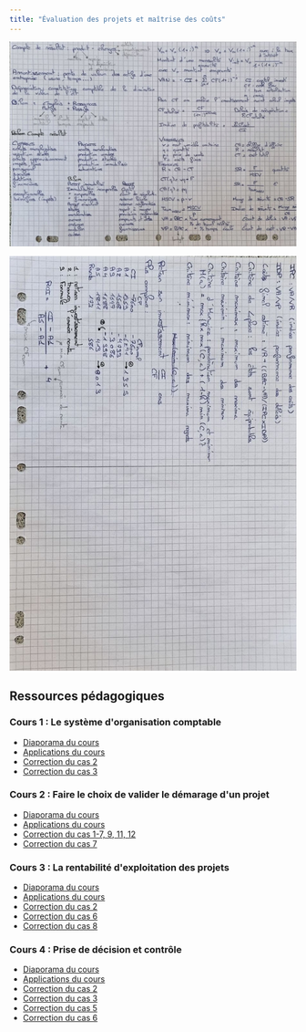 ```yaml
---
title: "Évaluation des projets et maîtrise des coûts"
---
```


![](./img/fiche1.jpg)

![](./img/fiche2.jpg)

## Ressources pédagogiques

### Cours 1 : Le système d'organisation comptable

+ [Diaporama du
  cours](https://moodle.bordeaux-inp.fr/pluginfile.php/17367/course/section/4412/COURS%201%20LE%20SYSTE%CC%80ME%20DORGANISATION%20COMPTABLE.pdf?time=1614244473916)
+ [Applications du
  cours](https://moodle.bordeaux-inp.fr/pluginfile.php/17367/course/section/4412/document%20eleves%20COURS%201.pdf?time=1614003284193)
+ [Correction du cas
  2](https://moodle.bordeaux-inp.fr/mod/resource/view.php?id=53055)
+ [Correction du cas
  3](https://moodle.bordeaux-inp.fr/mod/resource/view.php?id=53059)

### Cours 2 : Faire le choix de valider le démarage d'un projet

+ [Diaporama du
  cours](https://moodle.bordeaux-inp.fr/pluginfile.php/17367/course/section/20024/COURS%202%20FAIRE%20LE%20CHOIX%20DE%20VALIDER%20LE%20DE%CC%81MARRAGE%20DUN%20PROJET.pdf)
+ [Applications du
  cours](https://moodle.bordeaux-inp.fr/pluginfile.php/17367/course/section/20024/document%20eleves%20COURS%202%202021.pdf)
+ [Correction du cas 1-7, 9, 11,
  12](https://moodle.bordeaux-inp.fr/mod/resource/view.php?id=82614)
+ [Correction du cas
  7](https://moodle.bordeaux-inp.fr/mod/resource/view.php?id=83215)

### Cours 3 : La rentabilité d'exploitation des projets

+ [Diaporama du
  cours](https://moodle.bordeaux-inp.fr/pluginfile.php/17367/course/section/20455/cours%203%20LA%20RENTABILITE%CC%81%20DEXPLOITTION%20DES%20PROJETS.pdf)
+ [Applications du
  cours](https://moodle.bordeaux-inp.fr/pluginfile.php/17367/course/section/20455/document%20e%CC%81le%CC%80ve%20COURS%203.pdf)
+ [Correction du cas 2](https://moodle.bordeaux-inp.fr/mod/resource/view.php?id=83611)
+ [Correction du cas 6](https://moodle.bordeaux-inp.fr/mod/resource/view.php?id=83976)
+ [Correction du cas
  8](https://moodle.bordeaux-inp.fr/mod/resource/view.php?id=83977)

### Cours 4 : Prise de décision et contrôle

+ [Diaporama du
  cours](https://moodle.bordeaux-inp.fr/pluginfile.php/17367/course/section/20540/Cours%204%20Le%20pilotage%20e%CC%81conomique%20des%20projets.pdf?time=1617096195978)
+ [Applications du cours](https://moodle.bordeaux-inp.fr/pluginfile.php/17367/course/section/20540/document%20eleves%20COURS%204%20moodle.pdf)
+ [Correction du cas 2](https://moodle.bordeaux-inp.fr/mod/resource/view.php?id=56126)
+ [Correction du cas 3](https://moodle.bordeaux-inp.fr/mod/resource/view.php?id=85902)
+ [Correction du cas 5](https://moodle.bordeaux-inp.fr/mod/resource/view.php?id=56319)
+ [Correction du cas 6](https://moodle.bordeaux-inp.fr/mod/resource/view.php?id=56327)

<!-- ## Formulaire utile  -->

<!-- $V_n = V_0 (1 + i)^n$ donc $V_0 = V_n(1+i)^{-n}$ où $i$ représente le taux -->
<!-- d'intérêt et $n$ le nombre d'année. -->

<!-- $V_0 = V_{init} \times \dfrac{1-(1-i)^{-n}}{i}$ : emprunt banque avec $V_0$ le -->
<!-- montant empreinté et $V_{init}$ le montant d'une mensualité ou annuité.  -->

<!-- Donc $V_{init} = V_0 \dfrac{i}{1-(1+i)^{-n}}$ : le montant d'une mensualité ou -->
<!-- annuité -->

<!-- TIR (Taux interne de rentabilité) -> VAN = 0  -->

<!-- VAN (Valeur actuelle nette) = $- CI + \sum \limits_{j=1}^n CF(1+i)^{-j}$ où CI -->
<!-- est le capital investi et CF le cashflow  -->

<!-- Pour le calcul du CF on enlève l'amortissement avant le calcul des impôts et on -->
<!-- le rajoute après !  -->

<!-- $CF_{actualise} = \dfrac{CF}{(1+i)^{annee}}$  -->

<!-- Délais de récupération = somme CF actualisé -->

<!-- Indice de profitabilité = $\dfrac{\sum CF_{actualise}}{CI}$ -->

<!-- Soit les variables suivantes :  -->
<!-- + $v$ = cout variable unitaire  -->
<!-- + $q$ = quantité  -->
<!-- + $p$ = prix de vente  -->
<!-- + $F$ = coûts fixes -->
<!-- + $CA$ = chiffre d'affaire -->
<!-- + $R$ = résultat -->
<!-- + $CI$ = coût total -->

<!-- $R = CA - CT$  -->

<!-- $CT(q) = vq + F$ -->

<!-- $CA(q) = pq$ -->

<!-- $SR = \dfrac{F}{MSCV_{unit}}$ en quantité  -->

<!-- $SR = \dfrac{F}{Taux_{MSCV}}$ en euros  -->

<!-- $MSCV = p - v$ -->

<!-- $Taux_{MSCV} = \dfrac{MSCV}{p}$  -->

<!-- Marge de sécurité = $CA-SR$  -->

<!-- Indice de sécurité = $\dfrac{\text{Marge de sécurité}}{CA}$ -->

<!-- Valeur acquise : $VA = BAC \times \text{Taux d'avancement}$ % de travail réalisé  -->

<!-- Valeur planifié : $VP = BAC \times \text{Taux d'avancement}$ % de temps écoulé  -->

<!-- Écart de délais : $VA-VP$ (>0 en avance, <0 en retard) -->

<!-- Écart de coût : $VR-VA$ -->

<!-- IPC (indice de performance des coûts) : $VA / VR$ -->

<!-- IDP (indice de performance des délais) : $VA / VP$ -->

<!-- Coût final estimé : $VR + ((BAC - VA) / (IPC \times IDP))$  -->

<!-- ## Quelques définitions  -->

<!-- Fournir le compte de résultat c'est à dire **produit - charges** -->

<!-- Les produits sont réalisés par l'entreprise et ne donnent pas lieu à -->
<!-- restitution. Les produits sont des sources **d'enrichissement** et peuvent -->
<!-- prendre la forme de recette ou de reprise sur dépréciation et provision. -->

<!-- Les charges sont les consommations correspondant à un appauvrissement de l'entreprise. Elles peuvent prendre la -->
<!-- forme de dépense (achats de matériel par exemple), d'un amortissement -->
<!-- (constatation comptable et annuelle de la perte de valeur des actifs d'une -->
<!-- entreprise subie du fait de l'usure, du temps ou de l'obsolescence), d'une -->
<!-- dépréciation (constatation comptable de la diminution de la valeur de l'élément) -->
<!-- ou d'une provision pour risques et charges. -->

<!-- Les emplois et ressources sont regroupés dans le bilan. -->

<!-- Les emplois subsistent dans l'entreprise et sur lesquels elle a un droit de -->
<!-- propriété (immeubles, matériels) ou de créance (client, disponibilités en caisse -->
<!-- ou en banque etc). Ces emplois sont aussi dénommés "actifs". -->

<!-- Les ressources sont procurées à l'entreprise ou laissées à sa disposition sur -->
<!-- décision et acceptation d'un tiers. Elles sont restituées à un terme plus ou -->
<!-- moins lointain (capital, emprints, dettes fournisseurs, etc). Ces ressources -->
<!-- sont également dénommées "passifs" -->

<!-- ### Cours 1 : le système d'organisation comptable -->

<!-- #### Les obligations comptables et fiscales de l'entreprise  -->

<!-- + Enregistrement chronologique des faits économiques (achats, ventes) -->
<!-- + Contrôler l'existence de la valeur des lééments actifs et passifs par un -->
<!--   inventaire au moins tous les 12 mois -->
<!-- + Établir les comptes annuels (bilan, compte de résultat, annexes) -->
<!-- + Application de la règle de la comptabilité d'engagement  -->
<!-- + Principes de Régularité - sincérité - image fidèle  -->

<!-- #### Synoptique du système d'organisation comptable  -->

<!--  <center> -->
<!-- ![](./img/1.png) -->
<!-- </center> -->

<!-- #### Nature des engagements  -->

<!-- Fournir le compte de résultat c'est à dire **produit - charges**  -->

<!-- Les produits sont réalisés par l'entreprise et ne donnent pas lieu à -->
<!-- restitution. Les produits sont des sources **d'enrichissement** et peuvent -->
<!-- prendre la forme de recette ou de reprise sur dépréciation et provision. -->

<!-- Les charges sont les consommations correspondant à un appauvrissement de l'entreprise. Elles peuvent prendre la -->
<!-- forme de dépense (achats de matériel par exemple), d'un amortissement -->
<!-- (constatation comptable et annuelle de la perte de valeur des actifs d'une -->
<!-- entreprise subie du fait de l'usure, du temps ou de l'obsolescence), d'une -->
<!-- dépréciation (constatation comptable de la diminution de la valeur de l'élément) -->
<!-- ou d'une provision pour risques et charges. -->

<!-- Les emplois et ressources sont regroupés dans le bilan.  -->

<!-- Les emplois subsistent dans l'entreprise et sur lesquels elle a un droit de -->
<!-- propriété (immeubles, matériels) ou de créance (client, disponibilités en caisse -->
<!-- ou en banque etc). Ces emplois sont aussi dénommés "actifs".  -->

<!-- Les ressources sont procurées à l'entreprise ou laissées à sa disposition sur -->
<!-- décision et acceptation d'un tiers. Elles sont restituées à un terme plus ou -->
<!-- moins lointain (capital, emprints, dettes fournisseurs, etc). Ces ressources -->
<!-- sont également dénommées "passifs" -->

<!-- ### Cours 2 : faire le choix de valider le démarage d'un projet  -->

<!-- Un projet est un ensemble finalisé d’activités et d’actions entreprises -->
<!-- dans le but de répondre à un besoin défini dans des délais fixés et dans la -->
<!-- limite d’une enveloppe budgétaire allouée. -->

<!-- La comptabilité future d'un projet doit se faire avec une neutralisation du -->
<!-- temps écoulé entre la dépense et la recette. C'est le principe de l'**actualisation**. -->

<!-- **Cash Flows prévisionnels d'un projet** : flux de liquidités prévisionnels -->
<!-- (flux de trésorerie) attendus par le projets : **encaissement + décaissements** -->

<!-- **Valeur actuelle nette** = somme des cash flows actualisés retiré des -->
<!-- investissement (prix d'achat + frais accessoires + besoin en fonds de roulement -->
<!-- (ie somme nécessaire que l'entreprise doit posséder pour payer ses charges -->
<!-- courantes en attendant de recevoir le paiement dû par ses clients)). -->

<!-- **TIR*** est le taux interne de rentabilité c'est à dire le taux pour lequel la -->
<!-- VAN du projet est égale à zéro (on choisi le projet qui a le TIR le plus élevé). -->

<!-- **Ip** = cash-flows actualisés / capital investi est l'indice de profitabilité : c'est une mesure du taux de rendement du -->
<!-- capital investi -->

<!-- **Délai de récupération du capital investi** : délai pour que les cash-flows -->
<!-- actualisés couvrent le capital investi (ROI) -->

<!-- **Le critère de Laplace** : selon ce critère, les états de a nature sont -->
<!-- équiprobables -->

<!-- **Le critère maximax** (maximum des maxima) : cette décision, qui néglige le -->
<!-- risque, consiste à choisir celle susceptible, de rapporter le gain maximum. -->

<!-- **Le critère maximin** (maximum des minima) : critère plutôt pessimiste -->

<!-- **Le critère d'hurwicz** : la maximum et le minimum sont pondérés par un -->
<!-- coefficient d'optimisme du décideur -->

<!-- **Le critère minimax** (minimum des maxima regret) : la décision prise sera -->
<!-- celle dont le regret par rapport à l'état réel de la nature est le plus faible. -->

<!-- ### Cours 3 : La rentabilité d'exploitation des projets  -->

<!-- Un coût est une quantification monétaire de la consommation de ressource -->
<!-- encourue pour un objet de coût. Le coût d'un objet de coût est la somme des prix -->
<!-- unitaire d'un facteur fi de production et hors production multiplié par la -->
<!-- quantité de f_i nécessaire à la production et à la vente.  -->

<!-- Le cout total ou cout de revient se -->

<!-- ### Cours 4 : Prise de décision et contrôle  -->
